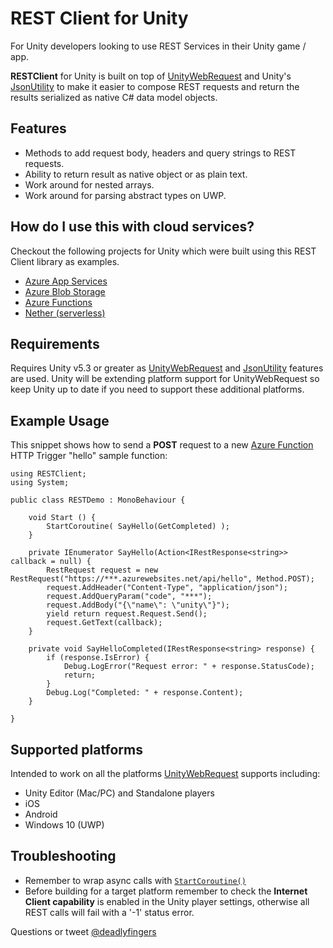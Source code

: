 # REST Client for Unity
For Unity developers looking to use REST Services in their Unity game / app.

**RESTClient** for Unity is built on top of [UnityWebRequest](https://docs.unity3d.com/Manual/UnityWebRequest.html) and Unity's [JsonUtility](https://docs.unity3d.com/ScriptReference/JsonUtility.html) to make it easier to compose REST requests and return the results serialized as native C# data model objects.

## Features
 - Methods to add request body, headers and query strings to REST requests.
 - Ability to return result as native object or as plain text.
 - Work around for nested arrays.
 - Work around for parsing abstract types on UWP.

## How do I use this with cloud services?
Checkout the following projects for Unity which were built using this REST Client library as  examples.
 - [Azure App Services](https://github.com/Unity3dAzure/AppServicesDemo)
 - [Azure Blob Storage](https://github.com/Unity3dAzure/StorageServicesDemo)
 - [Azure Functions](https://github.com/Unity3dAzure/AzureFunctions)
 - [Nether (serverless)](https://github.com/MicrosoftDX/nether/tree/serverless/src/Client/Unity)

## Requirements
Requires Unity v5.3 or greater as [UnityWebRequest](https://docs.unity3d.com/Manual/UnityWebRequest.html) and [JsonUtility](https://docs.unity3d.com/ScriptReference/JsonUtility.html) features are used. Unity will be extending platform support for UnityWebRequest so keep Unity up to date if you need to support these additional platforms.

## Example Usage
This snippet shows how to send a **POST** request to a new [Azure Function](https://azure.microsoft.com/en-gb/services/functions/) HTTP Trigger "hello" sample function:

```
using RESTClient;
using System;
```

```
public class RESTDemo : MonoBehaviour {

	void Start () {
		StartCoroutine( SayHello(GetCompleted) );
	}

	private IEnumerator SayHello(Action<IRestResponse<string>> callback = null) {
		RestRequest request = new RestRequest("https://***.azurewebsites.net/api/hello", Method.POST);
		request.AddHeader("Content-Type", "application/json");
		request.AddQueryParam("code", "***");
		request.AddBody("{\"name\": \"unity\"}");
		yield return request.Request.Send();
		request.GetText(callback);
	}

	private void SayHelloCompleted(IRestResponse<string> response) {
		if (response.IsError) {
			Debug.LogError("Request error: " + response.StatusCode);
			return;
		}
		Debug.Log("Completed: " + response.Content);
	}

}
```

## Supported platforms
Intended to work on all the platforms [UnityWebRequest](https://docs.unity3d.com/Manual/UnityWebRequest.html) supports including:
* Unity Editor (Mac/PC) and Standalone players
* iOS
* Android
* Windows 10 (UWP)

## Troubleshooting
- Remember to wrap async calls with [`StartCoroutine()`](https://docs.unity3d.com/ScriptReference/MonoBehaviour.StartCoroutine.html)
- Before building for a target platform remember to check the **Internet Client capability** is enabled in the Unity player settings, otherwise all REST calls will fail with a '-1' status error.

Questions or tweet [@deadlyfingers](https://twitter.com/deadlyfingers)
